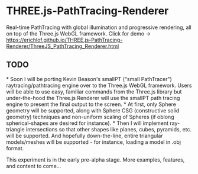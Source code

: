 # THREE.js-PathTracing-Renderer
Real-time PathTracing with global illumination and progressive rendering, all on top of the Three.js WebGL framework.
Click for demo -> https://erichlof.github.io/THREE.js-PathTracing-Renderer/ThreeJS_PathTracing_Renderer.html
<h2>TODO</h2>
* Soon I will be porting Kevin Beason's smallPT ("small PathTracer") raytracing/pathtracing engine over to the Three.js WebGL framework. Users will be able to use easy, familiar commands from the Three.js library but under-the-hood the Three.js Renderer will use the smallPT path tracing engine to present the final output to the screen.
* At first, only Sphere geometry will be supported, along with Sphere CSG (constructive solid geometry) techniques and non-uniform scaling of Spheres (if oblong spherical-shapes are desired for instance).
* Then I will implement ray-triangle intersections so that other shapes like planes, cubes, pyramids, etc. will be supported.  And hopefully down-the-line, entire triangular models/meshes will be supported - for instance, loading a model in .obj format.

This experiment is in the early pre-alpha stage.  More examples, features, and content to come...
